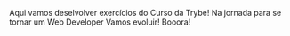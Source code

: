 Aqui vamos deselvolver exercícios do Curso da Trybe! Na jornada para se tornar um Web Developer
Vamos evoluir!
Booora!
